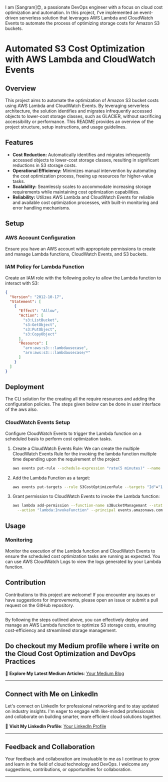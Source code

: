 I am [Sangram]😊, a passionate DevOps engineer with a focus on cloud cost optimization and automation. In this project, I've implemented an event-driven serverless solution that leverages AWS Lambda and CloudWatch Events to automate the process of optimizing storage costs for Amazon S3 buckets.

# Automated S3 Cost Optimization with AWS Lambda and CloudWatch Events

## Overview

This project aims to automate the optimization of Amazon S3 bucket costs using AWS Lambda and CloudWatch Events. By leveraging serverless architecture, the solution identifies and migrates infrequently accessed objects to lower-cost storage classes, such as GLACIER, without sacrificing accessibility or performance. This README provides an overview of the project structure, setup instructions, and usage guidelines.

## Features

- **Cost Reduction:** Automatically identifies and migrates infrequently accessed objects to lower-cost storage classes, resulting in significant reductions in S3 storage costs.
- **Operational Efficiency:** Minimizes manual intervention by automating the cost optimization process, freeing up resources for higher-value tasks.
- **Scalability:** Seamlessly scales to accommodate increasing storage requirements while maintaining cost optimization capabilities.
- **Reliability:** Utilizes AWS Lambda and CloudWatch Events for reliable and available cost optimization processes, with built-in monitoring and error handling mechanisms.

## Setup

### AWS Account Configuration

Ensure you have an AWS account with appropriate permissions to create and manage Lambda functions, CloudWatch Events, and S3 buckets.

### IAM Policy for Lambda Function

Create an IAM role with the following policy to allow the Lambda function to interact with S3:

```json
{
  "Version": "2012-10-17",
  "Statement": [
    {
      "Effect": "Allow",
      "Action": [
        "s3:ListBucket",
        "s3:GetObject",
        "s3:PutObject",
        "s3:CopyObject"
      ],
      "Resource": [
        "arn:aws:s3:::lambdausecase",
        "arn:aws:s3:::lambdausecase/*"
      ]
    }
  ]
}

```

## Deployment
The CLI solution for the creating all the require resources and adding the configuration policies.
The steps given below can be done in user interface of the aws also.



### CloudWatch Events Setup

Configure CloudWatch Events to trigger the Lambda function on a scheduled basis to perform cost optimization tasks.

1. Create a CloudWatch Events Rule:
We can create the multiple CloudWatch Events Rule for the invoking the lambda function multiple time depending upon the requirement of the project
    ```sh
    aws events put-rule --schedule-expression "rate(5 minutes)" --name S3CostOptimizerRule 
    ```

3. Add the Lambda Function as a target:
    ```sh
    aws events put-targets --rule S3CostOptimizerRule --targets "Id"="1","Arn"="arn:aws:lambda:your-region:your-account-id:function:s3BucketManagemant"
    ```

4. Grant permission to CloudWatch Events to invoke the Lambda function:
    ```sh
    aws lambda add-permission --function-name s3BucketManagemant --statement-id "AllowExecutionFromCloudWatch" \
      --action "lambda:InvokeFunction" --principal events.amazonaws.com --source-arn arn:aws:events:your-region:your-account-id:rule/S3CostOptimizerRule
    ```

## Usage

### Monitoring

Monitor the execution of the Lambda function and CloudWatch Events to ensure the scheduled cost optimization tasks are running as expected. You can use AWS CloudWatch Logs to view the logs generated by your Lambda function.



## Contribution

Contributions to this project are welcome! If you encounter any issues or have suggestions for improvements, please open an issue or submit a pull request on the GitHub repository.

---

By following the steps outlined above, you can effectively deploy and manage an AWS Lambda function to optimize S3 storage costs, ensuring cost-efficiency and streamlined storage management.



## Do checkout my Medium profile where i write on the Cloud Cost Optimization and DevOps Practices

🌱 **Explore My Latest Medium Articles**: [Your Medium Blog](https://medium.com/@sangramsankpal7812)

---

## Connect with Me on LinkedIn

Let's connect on LinkedIn for professional networking and to stay updated on industry insights. I'm eager to engage with like-minded professionals and collaborate on building smarter, more efficient cloud solutions together.

🔗 **Visit My LinkedIn Profile**: [Your LinkedIn Profile](www.linkedin.com/in/sangram-sankpal-498720243)

---

## Feedback and Collaboration

Your feedback and collaboration are invaluable to me as I continue to grow and learn in the field of cloud technology and DevOps. I welcome any suggestions, contributions, or opportunities for collaboration.



---
